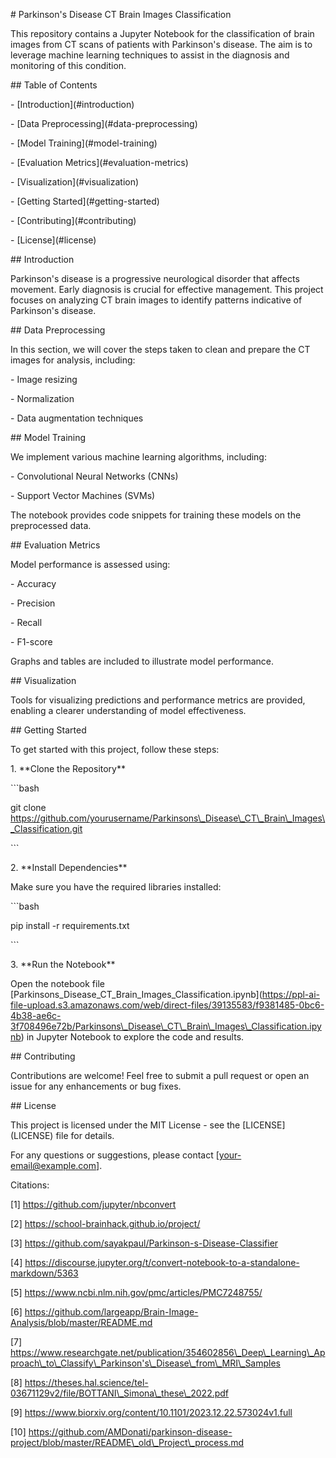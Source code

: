 \# Parkinson's Disease CT Brain Images Classification

This repository contains a Jupyter Notebook for the classification of brain images from CT scans of patients with Parkinson's disease. The aim is to leverage machine learning techniques to assist in the diagnosis and monitoring of this condition.

\## Table of Contents

\- \[Introduction\](#introduction)

\- \[Data Preprocessing\](#data-preprocessing)

\- \[Model Training\](#model-training)

\- \[Evaluation Metrics\](#evaluation-metrics)

\- \[Visualization\](#visualization)

\- \[Getting Started\](#getting-started)

\- \[Contributing\](#contributing)

\- \[License\](#license)

\## Introduction

Parkinson's disease is a progressive neurological disorder that affects movement. Early diagnosis is crucial for effective management. This project focuses on analyzing CT brain images to identify patterns indicative of Parkinson's disease.

\## Data Preprocessing

In this section, we will cover the steps taken to clean and prepare the CT images for analysis, including:

\- Image resizing

\- Normalization

\- Data augmentation techniques

\## Model Training

We implement various machine learning algorithms, including:

\- Convolutional Neural Networks (CNNs)

\- Support Vector Machines (SVMs)

The notebook provides code snippets for training these models on the preprocessed data.

\## Evaluation Metrics

Model performance is assessed using:

\- Accuracy

\- Precision

\- Recall

\- F1-score

Graphs and tables are included to illustrate model performance.

\## Visualization

Tools for visualizing predictions and performance metrics are provided, enabling a clearer understanding of model effectiveness.

\## Getting Started

To get started with this project, follow these steps:

1\. \*\*Clone the Repository\*\*

\`\`\`bash

git clone https://github.com/yourusername/Parkinsons\_Disease\_CT\_Brain\_Images\_Classification.git

\`\`\`

2\. \*\*Install Dependencies\*\*

Make sure you have the required libraries installed:

\`\`\`bash

pip install -r requirements.txt

\`\`\`

3\. \*\*Run the Notebook\*\*

Open the notebook file \[Parkinsons\_Disease\_CT\_Brain\_Images\_Classification.ipynb\](https://ppl-ai-file-upload.s3.amazonaws.com/web/direct-files/39135583/f9381485-0bc6-4b38-ae6c-3f708496e72b/Parkinsons\_Disease\_CT\_Brain\_Images\_Classification.ipynb) in Jupyter Notebook to explore the code and results.

\## Contributing

Contributions are welcome! Feel free to submit a pull request or open an issue for any enhancements or bug fixes.

\## License

This project is licensed under the MIT License - see the \[LICENSE\](LICENSE) file for details.

For any questions or suggestions, please contact \[your-email@example.com\].

Citations:

\[1\] https://github.com/jupyter/nbconvert

\[2\] https://school-brainhack.github.io/project/

\[3\] https://github.com/sayakpaul/Parkinson-s-Disease-Classifier

\[4\] https://discourse.jupyter.org/t/convert-notebook-to-a-standalone-markdown/5363

\[5\] https://www.ncbi.nlm.nih.gov/pmc/articles/PMC7248755/

\[6\] https://github.com/largeapp/Brain-Image-Analysis/blob/master/README.md

\[7\] https://www.researchgate.net/publication/354602856\_Deep\_Learning\_Approach\_to\_Classify\_Parkinson's\_Disease\_from\_MRI\_Samples

\[8\] https://theses.hal.science/tel-03671129v2/file/BOTTANI\_Simona\_these\_2022.pdf

\[9\] https://www.biorxiv.org/content/10.1101/2023.12.22.573024v1.full

\[10\] https://github.com/AMDonati/parkinson-disease-project/blob/master/README\_old\_Project\_process.md
